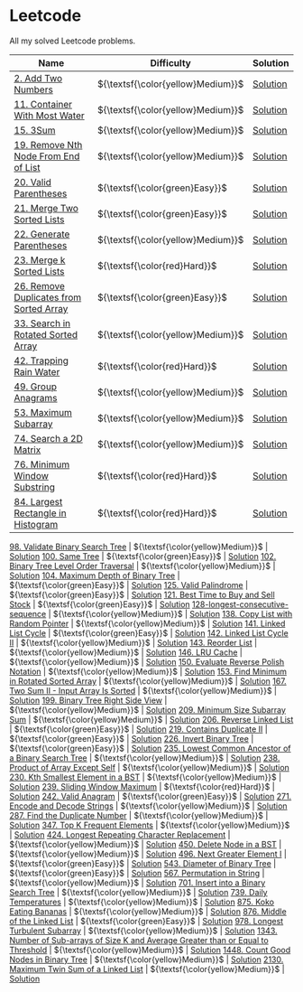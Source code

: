 # Leetcode
All my solved Leetcode problems.

Name |  Difficulty | Solution
---- | ------- | ------- 
[2. Add Two Numbers](https://leetcode.com/problems/add-two-numbers/) | ${\textsf{\color{yellow}Medium}}$ | [Solution](Leetcode/blob/main/0002-add-two-numbers.md)
[11. Container With Most Water](https://leetcode.com/problems/container-with-most-water/) | ${\textsf{\color{yellow}Medium}}$ | [Solution](Leetcode/blob/main/0011-container-with-most-water.md)
[15. 3Sum](https://leetcode.com/problems/3sum/) | ${\textsf{\color{yellow}Medium}}$ | [Solution](Leetcode/blob/main/0015-3sum.md)
[19. Remove Nth Node From End of List](https://leetcode.com/problems/remove-nth-node-from-end-of-list/) | ${\textsf{\color{yellow}Medium}}$ | [Solution](Leetcode/blob/main/0019-remove-nth-node-from-end-of-list.md)
[20. Valid Parentheses](https://leetcode.com/problems/valid-parentheses/) | ${\textsf{\color{green}Easy}}$ | [Solution](Leetcode/blob/main/0020-valid-parentheses.md)
[21. Merge Two Sorted Lists](https://leetcode.com/problems/merge-two-sorted-lists/) | ${\textsf{\color{green}Easy}}$ | [Solution](Leetcode/blob/main/0021-merge-two-sorted-lists.md)
[22. Generate Parentheses](https://leetcode.com/problems/generate-parentheses/) | ${\textsf{\color{yellow}Medium}}$ | [Solution](Leetcode/blob/main/0022-generate-parentheses.md)
[23. Merge k Sorted Lists](https://leetcode.com/problems/merge-k-sorted-lists/) | ${\textsf{\color{red}Hard}}$ | [Solution](Leetcode/blob/main/0023-merge-k-sorted-lists.md)
[26. Remove Duplicates from Sorted Array](https://leetcode.com/problems/remove-duplicates-from-sorted-array/) | ${\textsf{\color{green}Easy}}$ | [Solution](Leetcode/blob/main/0026-remove-duplicates-from-sorted-array.md)
[33. Search in Rotated Sorted Array](https://leetcode.com/problems/search-in-rotated-sorted-array/) | ${\textsf{\color{yellow}Medium}}$ | [Solution](Leetcode/blob/main/0033-search-in-rotated-sorted-array.md)
[42. Trapping Rain Water](https://leetcode.com/problems/trapping-rain-water/) | ${\textsf{\color{red}Hard}}$ | [Solution](Leetcode/blob/main/0042-trapping-rain-water.md)
[49. Group Anagrams](https://leetcode.com/problems/group-anagrams/) | ${\textsf{\color{yellow}Medium}}$ | [Solution](Leetcode/blob/main/0049-group-anagrams.md)
[53. Maximum Subarray](https://leetcode.com/problems/maximum-subarray/) | ${\textsf{\color{yellow}Medium}}$ | [Solution](Leetcode/blob/main/0053-maximum-subarray.md)
[74. Search a 2D Matrix](https://leetcode.com/problems/search-a-2d-matrix/) | ${\textsf{\color{yellow}Medium}}$ | [Solution](Leetcode/blob/main/0074-search-a-2d-matrix.md)
[76. Minimum Window Substring](https://leetcode.com/problems/minimum-window-substring/) | ${\textsf{\color{red}Hard}}$ | [Solution](Leetcode/blob/main/0076-minimum-window-substring.md)
[84. Largest Rectangle in Histogram](https://leetcode.com/problems/largest-rectangle-in-histogram/) | ${\textsf{\color{red}Hard}}$ | [Solution](Leetcode/blob/main/0084-largest-rectangle-in-histogram.md)
[98. Validate Binary Search Tree](https://leetcode.com/problems/validate-binary-search-tree/)
 | ${\textsf{\color{yellow}Medium}}$ | [Solution](Leetcode/blob/main/0098-validate-binary-search-tree.md)
[100. Same Tree](https://leetcode.com/problems/same-tree/) | ${\textsf{\color{green}Easy}}$ | [Solution](Leetcode/blob/main/0100-same-tree.md)
[102. Binary Tree Level Order Traversal](https://leetcode.com/problems/binary-tree-level-order-traversal/) | ${\textsf{\color{yellow}Medium}}$ | [Solution](Leetcode/blob/main/0102-binary-tree-level-order-traversal.md)
[104. Maximum Depth of Binary Tree](https://leetcode.com/problems/maximum-depth-of-binary-tree/) | ${\textsf{\color{green}Easy}}$ | [Solution](Leetcode/blob/main/0104-maximum-depth-of-binary-tree.md)
[125. Valid Palindrome](https://leetcode.com/problems/valid-palindrome/) | ${\textsf{\color{green}Easy}}$ | [Solution](Leetcode/blob/main/0125-valid-palindrome.md)
[121. Best Time to Buy and Sell Stock](https://leetcode.com/problems/best-time-to-buy-and-sell-stock/) | ${\textsf{\color{green}Easy}}$ | [Solution](Leetcode/blob/main/0121-best-time-to-buy-and-sell-stock.md)
[128-longest-consecutive-sequence](https://leetcode.com/problems/longest-consecutive-sequence/) | ${\textsf{\color{yellow}Medium}}$ | [Solution](Leetcode/blob/main/0128-longest-consecutive-sequence.md)
[138. Copy List with Random Pointer](https://leetcode.com/problems/copy-list-with-random-pointer/) | ${\textsf{\color{yellow}Medium}}$ | [Solution](Leetcode/blob/main/0138-copy-list-with-random-pointer.md)
[141. Linked List Cycle](https://leetcode.com/problems/linked-list-cycle/) | ${\textsf{\color{green}Easy}}$ | [Solution](Leetcode/blob/main/0141-linked-list-cycle.md)
[142. Linked List Cycle II](https://leetcode.com/problems/linked-list-cycle-ii/) | ${\textsf{\color{yellow}Medium}}$ | [Solution](Leetcode/blob/main/0142-linked-list-cycle-ii.md)
[143. Reorder List](https://leetcode.com/problems/reorder-list) | ${\textsf{\color{yellow}Medium}}$ | [Solution](Leetcode/blob/main/0143-reorder-list.md)
[146. LRU Cache](https://leetcode.com/problems/lru-cache/) | ${\textsf{\color{yellow}Medium}}$ | [Solution](Leetcode/blob/main/0146-lru-cache.md)
[150. Evaluate Reverse Polish Notation](https://leetcode.com/problems/evaluate-reverse-polish-notation) | ${\textsf{\color{yellow}Medium}}$ | [Solution](Leetcode/blob/main/0150-evaluate-reverse-polish-notation.md)
[153. Find Minimum in Rotated Sorted Array](https://leetcode.com/problems/find-minimum-in-rotated-sorted-array/) | ${\textsf{\color{yellow}Medium}}$ | [Solution](Leetcode/blob/main/0153-find-minimum-in-rotated-sorted-array.md)
[167. Two Sum II - Input Array Is Sorted](https://leetcode.com/problems/two-sum-ii-input-array-is-sorted/) | ${\textsf{\color{yellow}Medium}}$ | [Solution](Leetcode/blob/main/0167-two-sum-ii---input-array-is-sorted.md)
[199. Binary Tree Right Side View](https://leetcode.com/problems/binary-tree-right-side-view/description/) | ${\textsf{\color{yellow}Medium}}$ | [Solution](Leetcode/blob/main/0199-binary-tree-right-side-view.md)
[209. Minimum Size Subarray Sum](https://leetcode.com/problems/minimum-size-subarray-sum/) | ${\textsf{\color{yellow}Medium}}$ | [Solution](Leetcode/blob/main/0209-minimum-size-subarray-sum.md)
[206. Reverse Linked List](https://leetcode.com/problems/reverse-linked-list/) | ${\textsf{\color{green}Easy}}$ | [Solution](Leetcode/blob/main/0206-reverse-linked-list.md)
[219. Contains Duplicate II](https://leetcode.com/problems/contains-duplicate-ii/) | ${\textsf{\color{green}Easy}}$ | [Solution](Leetcode/blob/main/0219-contains-duplicate-ii.md)
[226. Invert Binary Tree](https://leetcode.com/problems/invert-binary-tree/) | ${\textsf{\color{green}Easy}}$ | [Solution](Leetcode/blob/main/0226-invert-binary-tree.md)
[235. Lowest Common Ancestor of a Binary Search Tree](https://leetcode.com/problems/lowest-common-ancestor-of-a-binary-search-tree/) | ${\textsf{\color{yellow}Medium}}$ | [Solution](Leetcode/blob/main/0235-lowest-common-ancestor-of-a-binary-search-tree.md)
[238. Product of Array Except Self](https://leetcode.com/problems/product-of-array-except-self/) | ${\textsf{\color{yellow}Medium}}$ | [Solution](Leetcode/blob/main/0238-product-of-array-except-self.md)
[230. Kth Smallest Element in a BST](https://leetcode.com/problems/kth-smallest-element-in-a-bst/) | ${\textsf{\color{yellow}Medium}}$ | [Solution](Leetcode/blob/main/0230-kth-smallest-element-in-a-bst.md)
[239. Sliding Window Maximum](https://leetcode.com/problems/sliding-window-maximum/) | ${\textsf{\color{red}Hard}}$ | [Solution](Leetcode/blob/main/0239-sliding-window-maximum.md)
[242. Valid Anagram](https://leetcode.com/problems/valid-anagram/) | ${\textsf{\color{green}Easy}}$ | [Solution](Leetcode/blob/main/0242-valid-anagram.md)
[271. Encode and Decode Strings](https://leetcode.com/problems/encode-and-decode-strings) | ${\textsf{\color{yellow}Medium}}$ | [Solution](Leetcode/blob/main/0271-encode-and-decode-strings.md)
[287. Find the Duplicate Number](https://leetcode.com/problems/find-the-duplicate-number/) | ${\textsf{\color{yellow}Medium}}$ | [Solution](Leetcode/blob/main/0287-find-the-duplicate-number.md)
[347. Top K Frequent Elements](https://leetcode.com/problems/top-k-frequent-elements/) | ${\textsf{\color{yellow}Medium}}$ | [Solution](Leetcode/blob/main/0347-top-k-frequent-elements.md)
[424. Longest Repeating Character Replacement](https://leetcode.com/problems/longest-repeating-character-replacement/) | ${\textsf{\color{yellow}Medium}}$ | [Solution](Leetcode/blob/main/0424-longest-repeating-character-replacement.md)
[450. Delete Node in a BST](https://leetcode.com/problems/delete-node-in-a-bst/) | ${\textsf{\color{yellow}Medium}}$ | [Solution](Leetcode/blob/main/0450-delete-node-in-a-bst.md)
[496. Next Greater Element I](https://leetcode.com/problems/next-greater-element-i/) | ${\textsf{\color{green}Easy}}$ | [Solution](Leetcode/blob/main/0496-next-greater-element-i.md)
[543. Diameter of Binary Tree](https://leetcode.com/problems/diameter-of-binary-tree/) | ${\textsf{\color{green}Easy}}$ | [Solution](Leetcode/blob/main/0543-diameter-of-binary-tree.md)
[567. Permutation in String](https://leetcode.com/problems/permutation-in-string/) | ${\textsf{\color{yellow}Medium}}$ | [Solution](Leetcode/blob/main/0567-permutation-in-string.md)
[701. Insert into a Binary Search Tree](https://leetcode.com/problems/insert-into-a-binary-search-tree/) | ${\textsf{\color{yellow}Medium}}$ | [Solution](Leetcode/blob/main/0701-insert-into-a-binary-search-tree.md)
[739. Daily Temperatures](https://leetcode.com/problems/daily-temperatures/) | ${\textsf{\color{yellow}Medium}}$ | [Solution](Leetcode/blob/main/0739-daily-temperatures.md)
[875. Koko Eating Bananas](https://leetcode.com/problems/koko-eating-bananas/) | ${\textsf{\color{yellow}Medium}}$ | [Solution](Leetcode/blob/main/0875-koko-eating-bananas.md)
[876. Middle of the Linked List](https://leetcode.com/problems/middle-of-the-linked-list/) | ${\textsf{\color{green}Easy}}$ | [Solution](Leetcode/blob/main/0876-middle-of-the-linked-list.md)
[978. Longest Turbulent Subarray](https://leetcode.com/problems/longest-turbulent-subarray/) | ${\textsf{\color{yellow}Medium}}$ | [Solution](Leetcode/blob/main/0978-longest-turbulent-subarray.md)
[1343. Number of Sub-arrays of Size K and Average Greater than or Equal to Threshold](https://leetcode.com/problems/number-of-sub-arrays-of-size-k-and-average-greater-than-or-equal-to-threshold/) | ${\textsf{\color{yellow}Medium}}$ | [Solution](Leetcode/blob/main/1343-number-of-sub-arrays-of-size-k-and-average-greater-than-or-equal-to-threshold.md)
[1448. Count Good Nodes in Binary Tree](https://leetcode.com/problems/count-good-nodes-in-binary-tree/) | ${\textsf{\color{yellow}Medium}}$ | [Solution](Leetcode/blob/main/1448-count-good-nodes-in-binary-tree.md)
[2130. Maximum Twin Sum of a Linked List](https://leetcode.com/problems/maximum-twin-sum-of-a-linked-list/) | ${\textsf{\color{yellow}Medium}}$ | [Solution](Leetcode/blob/main/2130-maximum-twin-sum-of-a-linked-list.md)
